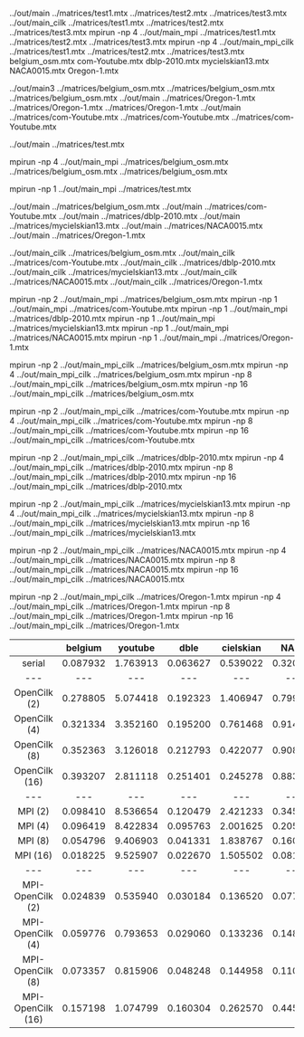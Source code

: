 ../out/main ../matrices/test1.mtx ../matrices/test2.mtx ../matrices/test3.mtx
../out/main_cilk ../matrices/test1.mtx ../matrices/test2.mtx ../matrices/test3.mtx
mpirun -np 4 ../out/main_mpi ../matrices/test1.mtx ../matrices/test2.mtx ../matrices/test3.mtx
mpirun -np 4 ../out/main_mpi_cilk ../matrices/test1.mtx ../matrices/test2.mtx ../matrices/test3.mtx
belgium_osm.mtx
com-Youtube.mtx
dblp-2010.mtx
mycielskian13.mtx
NACA0015.mtx
Oregon-1.mtx

../out/main3 ../matrices/belgium_osm.mtx ../matrices/belgium_osm.mtx ../matrices/belgium_osm.mtx
../out/main ../matrices/Oregon-1.mtx ../matrices/Oregon-1.mtx ../matrices/Oregon-1.mtx
../out/main ../matrices/com-Youtube.mtx ../matrices/com-Youtube.mtx ../matrices/com-Youtube.mtx

../out/main ../matrices/test.mtx 

mpirun -np 4 ../out/main_mpi ../matrices/belgium_osm.mtx ../matrices/belgium_osm.mtx ../matrices/belgium_osm.mtx

mpirun -np 1 ../out/main_mpi ../matrices/test.mtx

../out/main ../matrices/belgium_osm.mtx
../out/main ../matrices/com-Youtube.mtx
../out/main ../matrices/dblp-2010.mtx
../out/main ../matrices/mycielskian13.mtx
../out/main ../matrices/NACA0015.mtx
../out/main ../matrices/Oregon-1.mtx

../out/main_cilk ../matrices/belgium_osm.mtx
../out/main_cilk ../matrices/com-Youtube.mtx
../out/main_cilk ../matrices/dblp-2010.mtx
../out/main_cilk ../matrices/mycielskian13.mtx
../out/main_cilk ../matrices/NACA0015.mtx
../out/main_cilk ../matrices/Oregon-1.mtx

mpirun -np 2 ../out/main_mpi ../matrices/belgium_osm.mtx
mpirun -np 1 ../out/main_mpi ../matrices/com-Youtube.mtx
mpirun -np 1 ../out/main_mpi ../matrices/dblp-2010.mtx
mpirun -np 1 ../out/main_mpi ../matrices/mycielskian13.mtx
mpirun -np 1 ../out/main_mpi ../matrices/NACA0015.mtx
mpirun -np 1 ../out/main_mpi ../matrices/Oregon-1.mtx

mpirun -np 2 ../out/main_mpi_cilk ../matrices/belgium_osm.mtx
mpirun -np 4 ../out/main_mpi_cilk ../matrices/belgium_osm.mtx
mpirun -np 8 ../out/main_mpi_cilk ../matrices/belgium_osm.mtx
mpirun -np 16 ../out/main_mpi_cilk ../matrices/belgium_osm.mtx

mpirun -np 2 ../out/main_mpi_cilk ../matrices/com-Youtube.mtx
mpirun -np 4 ../out/main_mpi_cilk ../matrices/com-Youtube.mtx
mpirun -np 8 ../out/main_mpi_cilk ../matrices/com-Youtube.mtx
mpirun -np 16 ../out/main_mpi_cilk ../matrices/com-Youtube.mtx

mpirun -np 2 ../out/main_mpi_cilk ../matrices/dblp-2010.mtx
mpirun -np 4 ../out/main_mpi_cilk ../matrices/dblp-2010.mtx
mpirun -np 8 ../out/main_mpi_cilk ../matrices/dblp-2010.mtx
mpirun -np 16 ../out/main_mpi_cilk ../matrices/dblp-2010.mtx

mpirun -np 2 ../out/main_mpi_cilk ../matrices/mycielskian13.mtx
mpirun -np 4 ../out/main_mpi_cilk ../matrices/mycielskian13.mtx
mpirun -np 8 ../out/main_mpi_cilk ../matrices/mycielskian13.mtx
mpirun -np 16 ../out/main_mpi_cilk ../matrices/mycielskian13.mtx

mpirun -np 2 ../out/main_mpi_cilk ../matrices/NACA0015.mtx
mpirun -np 4 ../out/main_mpi_cilk ../matrices/NACA0015.mtx
mpirun -np 8 ../out/main_mpi_cilk ../matrices/NACA0015.mtx
mpirun -np 16 ../out/main_mpi_cilk ../matrices/NACA0015.mtx

mpirun -np 2 ../out/main_mpi_cilk ../matrices/Oregon-1.mtx
mpirun -np 4 ../out/main_mpi_cilk ../matrices/Oregon-1.mtx
mpirun -np 8 ../out/main_mpi_cilk ../matrices/Oregon-1.mtx
mpirun -np 16 ../out/main_mpi_cilk ../matrices/Oregon-1.mtx

| | belgium | youtube | dble  | cielskian | NACA |
|:---:|:---:|:---:|:---:|:---:|:---:|
| serial | 0.087932 | 1.763913 | 0.063627 | 0.539022 | 0.320220 |
|---|---|---|---|---|---|
|OpenCilk (2)| 0.278805  | 5.074418 | 0.192323 | 1.406947 | 0.799982 |
|OpenCilk (4)| 0.321334 | 3.352160 | 0.195200 | 0.761468 | 0.914551 |
|OpenCilk (8)| 0.352363 | 3.126018 | 0.212793 | 0.422077 | 0.908831 |
|OpenCilk (16)| 0.393207 | 2.811118 | 0.251401 | 0.245278 | 0.883939 |
|---|---|---|---|---|---|
|MPI (2)| 0.098410  | 8.536654 | 0.120479 | 2.421233 | 0.345864 |
|MPI (4)| 0.096419 | 8.422834 | 0.095763 | 2.001625 | 0.205676 |
|MPI (8)| 0.054796 | 9.406903 | 0.041331 | 1.838767 | 0.160665 |
|MPI (16)| 0.018225 | 9.525907 | 0.022670 | 1.505502 | 0.081438 |
|---|---|---|---|---|---|
|MPI-OpenCilk (2)| 0.024839  | 0.535940 | 0.030184 | 0.136520 | 0.077520 |
|MPI-OpenCilk (4)| 0.059776 | 0.793653 | 0.029060 | 0.133236 | 0.148808 |
|MPI-OpenCilk (8)| 0.073357 | 0.815906 | 0.048248 | 0.144958 | 0.110132 |
|MPI-OpenCilk (16)| 0.157198 | 1.074799 | 0.160304 | 0.262570 | 0.445075 |
